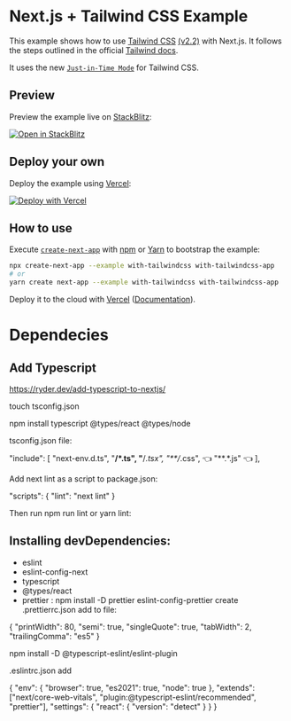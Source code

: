 # Next.js + Tailwind CSS Example

This example shows how to use [Tailwind CSS](https://tailwindcss.com/) [(v2.2)](https://blog.tailwindcss.com/tailwindcss-2-2) with Next.js. It follows the steps outlined in the official [Tailwind docs](https://tailwindcss.com/docs/guides/nextjs).

It uses the new [`Just-in-Time Mode`](https://tailwindcss.com/docs/just-in-time-mode) for Tailwind CSS.

## Preview

Preview the example live on [StackBlitz](http://stackblitz.com/):

[![Open in StackBlitz](https://developer.stackblitz.com/img/open_in_stackblitz.svg)](https://stackblitz.com/github/vercel/next.js/tree/canary/examples/with-tailwindcss)

## Deploy your own

Deploy the example using [Vercel](https://vercel.com?utm_source=github&utm_medium=readme&utm_campaign=next-example):

[![Deploy with Vercel](https://vercel.com/button)](https://vercel.com/new/git/external?repository-url=https://github.com/vercel/next.js/tree/canary/examples/with-tailwindcss&project-name=with-tailwindcss&repository-name=with-tailwindcss)

## How to use

Execute [`create-next-app`](https://github.com/vercel/next.js/tree/canary/packages/create-next-app) with [npm](https://docs.npmjs.com/cli/init) or [Yarn](https://yarnpkg.com/lang/en/docs/cli/create/) to bootstrap the example:

```bash
npx create-next-app --example with-tailwindcss with-tailwindcss-app
# or
yarn create next-app --example with-tailwindcss with-tailwindcss-app
```

Deploy it to the cloud with [Vercel](https://vercel.com/new?utm_source=github&utm_medium=readme&utm_campaign=next-example) ([Documentation](https://nextjs.org/docs/deployment)).

# Dependecies

## Add Typescript

https://ryder.dev/add-typescript-to-nextjs/

touch tsconfig.json

npm install typescript @types/react @types/node

tsconfig.json file:

"include": [
"next-env.d.ts",
"**/*.ts",
"**/*.tsx",
"**/*.css", 👈
"**.*.js" 👈
],

Add next lint as a script to package.json:

"scripts": {
"lint": "next lint"
}

Then run npm run lint or yarn lint:

## Installing devDependencies:

- eslint
- eslint-config-next
- typescript
- @types/react
- prettier : npm install -D prettier eslint-config-prettier
  create .prettierrc.json add to file:

{
"printWidth": 80,
"semi": true,
"singleQuote": true,
"tabWidth": 2,
"trailingComma": "es5"
}

npm install -D @typescript-eslint/eslint-plugin

.eslintrc.json add

{
"env": {
"browser": true,
"es2021": true,
"node": true
},
"extends": ["next/core-web-vitals", "plugin:@typescript-eslint/recommended", "prettier"],
"settings": {
"react": {
"version": "detect"
}
}
}
